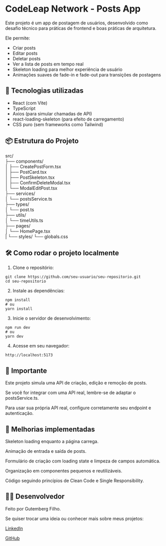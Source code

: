 # CodeLeap Network - Posts App

Este projeto é um app de postagem de usuários, desenvolvido como desafio técnico para práticas de frontend e boas práticas de arquitetura.

Ele permite:
- Criar posts
- Editar posts
- Deletar posts
- Ver a lista de posts em tempo real
- Skeleton loading para melhor experiência de usuário
- Animações suaves de fade-in e fade-out para transições de postagens

## 🚀 Tecnologias utilizadas

- React (com Vite)
- TypeScript
- Axios (para simular chamadas de API)
- react-loading-skeleton (para efeito de carregamento)
- CSS puro (sem frameworks como Tailwind)

## 📦 Estrutura do Projeto

src/<br> ├── components/ <br> │ ├── CreatePostForm.tsx <br> │ ├── PostCard.tsx <br> │ ├── PostSkeleton.tsx <br> │ ├── ConfirmDeleteModal.tsx <br> │ └── ModalEditPost.tsx <br> ├── services/ <br> │ └── postsService.ts <br> ├── types/ <br> │ └── post.ts <br> ├── utils/ <br> │ └── timeUtils.ts <br> ├── pages/ <br> │ └── HomePage.tsx <br>| └── styles/ └── globals.css

## 🛠 Como rodar o projeto localmente

1. Clone o repositório:

```
git clone https://github.com/seu-usuario/seu-repositorio.git
cd seu-repositorio
```

2. Instale as dependências:

```
npm install
# ou
yarn install
```

3. Inicie o servidor de desenvolvimento:

```
npm run dev
# ou
yarn dev
```

4. Acesse em seu navegador:

```
http://localhost:5173
```

## 🔑 Importante
Este projeto simula uma API de criação, edição e remoção de posts.

Se você for integrar com uma API real, lembre-se de adaptar o postsService.ts.

Para usar sua própria API real, configure corretamente seu endpoint e autenticação.

## 🎨 Melhorias implementadas
Skeleton loading enquanto a página carrega.

Animação de entrada e saída de posts.

Formulário de criação com loading state e limpeza de campos automática.

Organização em componentes pequenos e reutilizáveis.

Código seguindo princípios de Clean Code e Single Responsibility.

## 👨‍💻 Desenvolvedor
Feito por Gutemberg Filho.

Se quiser trocar uma ideia ou conhecer mais sobre meus projetos:

[LinkedIn](https://www.linkedin.com/in/gutembergfilho/)

[GitHub](https://github.com/GitBerg)
